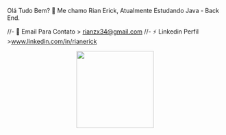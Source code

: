 Olá Tudo Bem? 👋
Me chamo Rian Erick, Atualmente Estudando Java - Back End.

//- 💬 Email Para Contato > rianzx34@gmail.com
//- ⚡ Linkedin Perfil >www.linkedin.com/in/rianerick
<div align="center">
  <a href="https://github.com/rianerick">
  <img height="180em" src="https://github-readme-stats.vercel.app/api?username=rianerick&show_icons=true&theme=dracula&include_all_commits=true&count_private=true"/>
</div>
  
